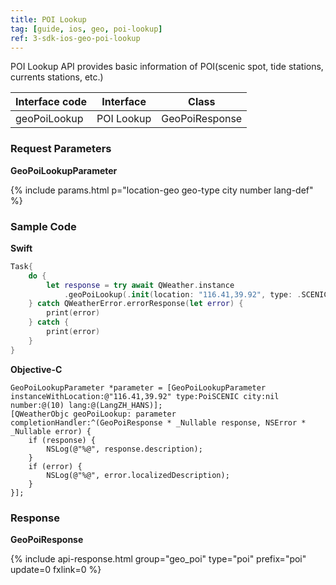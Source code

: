 ```yaml
---
title: POI Lookup
tag: [guide, ios, geo, poi-lookup]
ref: 3-sdk-ios-geo-poi-lookup
---
```


POI Lookup API provides basic information of POI(scenic spot, tide stations, currents stations, etc.)

| Interface code | Interface         | Class        |
| ---------- | --------------------------- | ------------ |
| geoPoiLookup | POI Lookup  | GeoPoiResponse |

### Request Parameters

**GeoPoiLookupParameter**

{% include params.html p="location-geo geo-type city number lang-def" %}

### Sample Code

**Swift**

```swift
Task{
    do {
        let response = try await QWeather.instance
            .geoPoiLookup(.init(location: "116.41,39.92", type: .SCENIC))
    } catch QWeatherError.errorResponse(let error) {
        print(error)
    } catch {
        print(error)
    }
}
```

**Objective-C**

```objc
GeoPoiLookupParameter *parameter = [GeoPoiLookupParameter  instanceWithLocation:@"116.41,39.92" type:PoiSCENIC city:nil number:@(10) lang:@(LangZH_HANS)];
[QWeatherObjc geoPoiLookup: parameter completionHandler:^(GeoPoiResponse * _Nullable response, NSError * _Nullable error) {
    if (response) {
        NSLog(@"%@", response.description);
    }
    if (error) {
        NSLog(@"%@", error.localizedDescription);
    }
}];
```

### Response

**GeoPoiResponse**

{% include api-response.html group="geo_poi" type="poi" prefix="poi" update=0 fxlink=0 %}